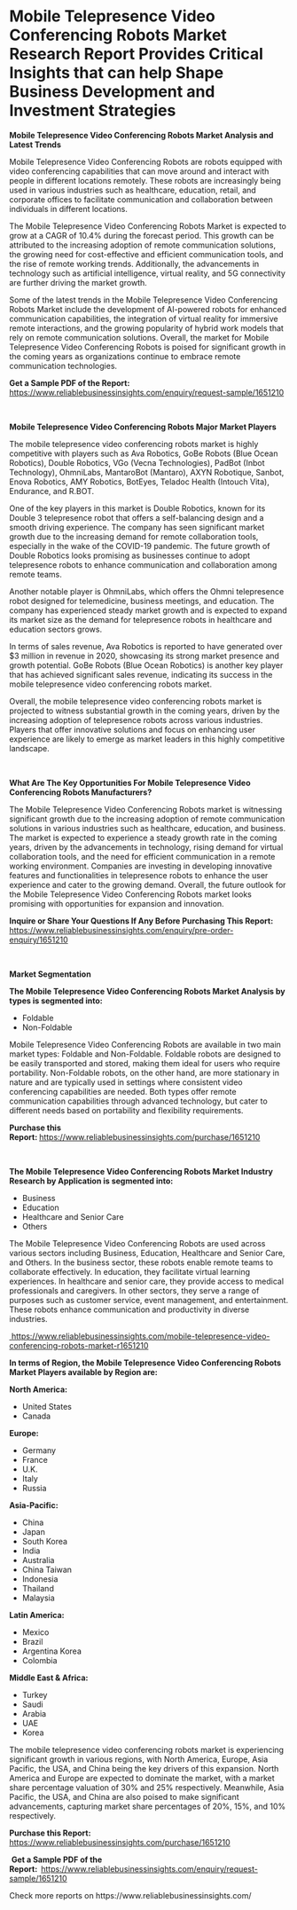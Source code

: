 <p><h1>Mobile Telepresence Video Conferencing Robots Market Research Report Provides Critical Insights that can help Shape Business Development and Investment Strategies</h1></p><p><strong>Mobile Telepresence Video Conferencing Robots Market Analysis and Latest Trends</strong></p>
<p><p>Mobile Telepresence Video Conferencing Robots are robots equipped with video conferencing capabilities that can move around and interact with people in different locations remotely. These robots are increasingly being used in various industries such as healthcare, education, retail, and corporate offices to facilitate communication and collaboration between individuals in different locations.</p><p>The Mobile Telepresence Video Conferencing Robots Market is expected to grow at a CAGR of 10.4% during the forecast period. This growth can be attributed to the increasing adoption of remote communication solutions, the growing need for cost-effective and efficient communication tools, and the rise of remote working trends. Additionally, the advancements in technology such as artificial intelligence, virtual reality, and 5G connectivity are further driving the market growth.</p><p>Some of the latest trends in the Mobile Telepresence Video Conferencing Robots Market include the development of AI-powered robots for enhanced communication capabilities, the integration of virtual reality for immersive remote interactions, and the growing popularity of hybrid work models that rely on remote communication solutions. Overall, the market for Mobile Telepresence Video Conferencing Robots is poised for significant growth in the coming years as organizations continue to embrace remote communication technologies.</p></p>
<p><strong>Get a Sample PDF of the Report:&nbsp;</strong> <a href="https://www.reliablebusinessinsights.com/enquiry/request-sample/1651210">https://www.reliablebusinessinsights.com/enquiry/request-sample/1651210</a></p>
<p>&nbsp;</p>
<p><strong>Mobile Telepresence Video Conferencing Robots Major Market Players</strong></p>
<p><p>The mobile telepresence video conferencing robots market is highly competitive with players such as Ava Robotics, GoBe Robots (Blue Ocean Robotics), Double Robotics, VGo (Vecna Technologies), PadBot (Inbot Technology), OhmniLabs, MantaroBot (Mantaro), AXYN Robotique, Sanbot, Enova Robotics, AMY Robotics, BotEyes, Teladoc Health (Intouch Vita), Endurance, and R.BOT.</p><p>One of the key players in this market is Double Robotics, known for its Double 3 telepresence robot that offers a self-balancing design and a smooth driving experience. The company has seen significant market growth due to the increasing demand for remote collaboration tools, especially in the wake of the COVID-19 pandemic. The future growth of Double Robotics looks promising as businesses continue to adopt telepresence robots to enhance communication and collaboration among remote teams.</p><p>Another notable player is OhmniLabs, which offers the Ohmni telepresence robot designed for telemedicine, business meetings, and education. The company has experienced steady market growth and is expected to expand its market size as the demand for telepresence robots in healthcare and education sectors grows.</p><p>In terms of sales revenue, Ava Robotics is reported to have generated over $3 million in revenue in 2020, showcasing its strong market presence and growth potential. GoBe Robots (Blue Ocean Robotics) is another key player that has achieved significant sales revenue, indicating its success in the mobile telepresence video conferencing robots market.</p><p>Overall, the mobile telepresence video conferencing robots market is projected to witness substantial growth in the coming years, driven by the increasing adoption of telepresence robots across various industries. Players that offer innovative solutions and focus on enhancing user experience are likely to emerge as market leaders in this highly competitive landscape.</p></p>
<p>&nbsp;</p>
<p><strong>What Are The Key Opportunities For Mobile Telepresence Video Conferencing Robots Manufacturers?</strong></p>
<p><p>The Mobile Telepresence Video Conferencing Robots market is witnessing significant growth due to the increasing adoption of remote communication solutions in various industries such as healthcare, education, and business. The market is expected to experience a steady growth rate in the coming years, driven by the advancements in technology, rising demand for virtual collaboration tools, and the need for efficient communication in a remote working environment. Companies are investing in developing innovative features and functionalities in telepresence robots to enhance the user experience and cater to the growing demand. Overall, the future outlook for the Mobile Telepresence Video Conferencing Robots market looks promising with opportunities for expansion and innovation.</p></p>
<p><strong>Inquire or Share Your Questions If Any Before Purchasing This Report:</strong> <a href="https://www.reliablebusinessinsights.com/enquiry/pre-order-enquiry/1651210">https://www.reliablebusinessinsights.com/enquiry/pre-order-enquiry/1651210</a></p>
<p>&nbsp;</p>
<p><strong>Market Segmentation</strong></p>
<p><strong>The Mobile Telepresence Video Conferencing Robots Market Analysis by types is segmented into:</strong></p>
<p><ul><li>Foldable</li><li>Non-Foldable</li></ul></p>
<p><p>Mobile Telepresence Video Conferencing Robots are available in two main market types: Foldable and Non-Foldable. Foldable robots are designed to be easily transported and stored, making them ideal for users who require portability. Non-Foldable robots, on the other hand, are more stationary in nature and are typically used in settings where consistent video conferencing capabilities are needed. Both types offer remote communication capabilities through advanced technology, but cater to different needs based on portability and flexibility requirements.</p></p>
<p><strong>Purchase this Report:&nbsp;</strong><a href="https://www.reliablebusinessinsights.com/purchase/1651210">https://www.reliablebusinessinsights.com/purchase/1651210</a></p>
<p>&nbsp;</p>
<p><strong>The Mobile Telepresence Video Conferencing Robots Market Industry Research by Application is segmented into:</strong></p>
<p><ul><li>Business</li><li>Education</li><li>Healthcare and Senior Care</li><li>Others</li></ul></p>
<p><p>The Mobile Telepresence Video Conferencing Robots are used across various sectors including Business, Education, Healthcare and Senior Care, and Others. In the business sector, these robots enable remote teams to collaborate effectively. In education, they facilitate virtual learning experiences. In healthcare and senior care, they provide access to medical professionals and caregivers. In other sectors, they serve a range of purposes such as customer service, event management, and entertainment. These robots enhance communication and productivity in diverse industries.</p></p>
<p><a href="https://www.reliablebusinessinsights.com/mobile-telepresence-video-conferencing-robots-market-r1651210">&nbsp;https://www.reliablebusinessinsights.com/mobile-telepresence-video-conferencing-robots-market-r1651210</a></p>
<p><strong>In terms of Region, the Mobile Telepresence Video Conferencing Robots Market Players available by Region are:</strong></p>
<p>
    <p> <strong> North America: </strong>
        <ul>
            <li>United States</li>
            <li>Canada</li>
        </ul>
        </p> 
    <p> <strong> Europe: </strong>
        <ul>
            <li>Germany</li>
            <li>France</li>
            <li>U.K.</li>
            <li>Italy</li>
            <li>Russia</li>
        </ul>
        </p> 
    <p> <strong> Asia-Pacific: </strong>
        <ul>
            <li>China</li>
            <li>Japan</li>
            <li>South Korea</li>
            <li>India</li>
            <li>Australia</li>
            <li>China Taiwan</li>
            <li>Indonesia</li>
            <li>Thailand</li>
            <li>Malaysia</li>
        </ul>
        </p> 
    <p> <strong> Latin America: </strong>
        <ul>
            <li>Mexico</li>
            <li>Brazil</li>
            <li>Argentina Korea</li>
            <li>Colombia</li>
        </ul>
        </p> 
    <p> <strong> Middle East & Africa: </strong>
        <ul>
            <li>Turkey</li>
            <li>Saudi</li>
            <li>Arabia</li>
            <li>UAE</li>
            <li>Korea</li>
        </ul>
    </p>
    </p>
<p><p>The mobile telepresence video conferencing robots market is experiencing significant growth in various regions, with North America, Europe, Asia Pacific, the USA, and China being the key drivers of this expansion. North America and Europe are expected to dominate the market, with a market share percentage valuation of 30% and 25% respectively. Meanwhile, Asia Pacific, the USA, and China are also poised to make significant advancements, capturing market share percentages of 20%, 15%, and 10% respectively.</p></p>
<p><strong>Purchase this Report: </strong><a href="https://www.reliablebusinessinsights.com/purchase/1651210">https://www.reliablebusinessinsights.com/purchase/1651210</a></p>
<p>&nbsp;<strong>Get a Sample PDF of the Report:&nbsp;&nbsp;</strong><a href="https://www.reliablebusinessinsights.com/enquiry/request-sample/1651210">https://www.reliablebusinessinsights.com/enquiry/request-sample/1651210</a></p>
<p><strong></strong></p>
<p>Check more reports on https://www.reliablebusinessinsights.com/</p>